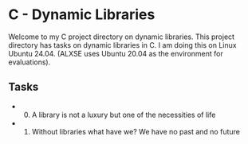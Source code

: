 # C - Dynamic Libraries

Welcome to my C project directory on dynamic libraries. This project directory has tasks on dynamic libraries in C. I am doing this on Linux Ubuntu 24.04. (ALXSE uses Ubuntu 20.04 as the environment for evaluations).

## Tasks

- 0. A library is not a luxury but one of the necessities of life
- 1. Without libraries what have we? We have no past and no future
